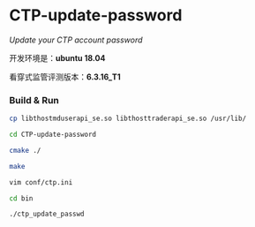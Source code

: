 # CTP-update-password

*Update your CTP account password*

开发环境是：**ubuntu 18.04**

看穿式监管评测版本：**6.3.16_T1**

### Build & Run 
```bash
cp libthostmduserapi_se.so libthosttraderapi_se.so /usr/lib/

cd CTP-update-password

cmake ./

make

vim conf/ctp.ini

cd bin

./ctp_update_passwd
```
